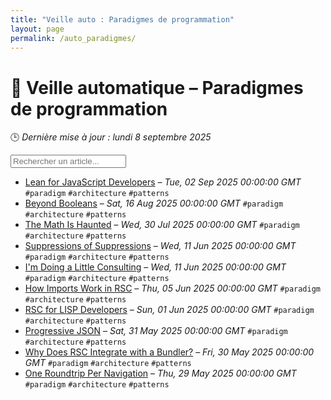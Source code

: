 ```yaml
---
title: "Veille auto : Paradigmes de programmation"
layout: page
permalink: /auto_paradigmes/
---
```


# 🧠 Veille automatique – Paradigmes de programmation

🕒 *Dernière mise à jour : lundi 8 septembre 2025*

<div class="search-container">
  <input type="text" id="article-search" placeholder="Rechercher un article...">
  <div class="tag-filters" id="tag-filters">
    <!-- Les filtres par tag seront générés dynamiquement -->
  </div>
</div>

- <span data-article='{"title":"Lean for JavaScript Developers","link":"https://overreacted.io/lean-for-javascript-developers/","date":"Tue, 02 Sep 2025 00:00:00 GMT","tags":["paradigm","architecture","patterns"]}'>[Lean for JavaScript Developers](https://overreacted.io/lean-for-javascript-developers/) – *Tue, 02 Sep 2025 00:00:00 GMT* `#paradigm` `#architecture` `#patterns`</span>
- <span data-article='{"title":"Beyond Booleans","link":"https://overreacted.io/beyond-booleans/","date":"Sat, 16 Aug 2025 00:00:00 GMT","tags":["paradigm","architecture","patterns"]}'>[Beyond Booleans](https://overreacted.io/beyond-booleans/) – *Sat, 16 Aug 2025 00:00:00 GMT* `#paradigm` `#architecture` `#patterns`</span>
- <span data-article='{"title":"The Math Is Haunted","link":"https://overreacted.io/the-math-is-haunted/","date":"Wed, 30 Jul 2025 00:00:00 GMT","tags":["paradigm","architecture","patterns"]}'>[The Math Is Haunted](https://overreacted.io/the-math-is-haunted/) – *Wed, 30 Jul 2025 00:00:00 GMT* `#paradigm` `#architecture` `#patterns`</span>
- <span data-article='{"title":"Suppressions of Suppressions","link":"https://overreacted.io/suppressions-of-suppressions/","date":"Wed, 11 Jun 2025 00:00:00 GMT","tags":["paradigm","architecture","patterns"]}'>[Suppressions of Suppressions](https://overreacted.io/suppressions-of-suppressions/) – *Wed, 11 Jun 2025 00:00:00 GMT* `#paradigm` `#architecture` `#patterns`</span>
- <span data-article='{"title":"I&apos;m Doing a Little Consulting","link":"https://overreacted.io/im-doing-a-little-consulting/","date":"Wed, 11 Jun 2025 00:00:00 GMT","tags":["paradigm","architecture","patterns"]}'>[I'm Doing a Little Consulting](https://overreacted.io/im-doing-a-little-consulting/) – *Wed, 11 Jun 2025 00:00:00 GMT* `#paradigm` `#architecture` `#patterns`</span>
- <span data-article='{"title":"How Imports Work in RSC","link":"https://overreacted.io/how-imports-work-in-rsc/","date":"Thu, 05 Jun 2025 00:00:00 GMT","tags":["paradigm","architecture","patterns"]}'>[How Imports Work in RSC](https://overreacted.io/how-imports-work-in-rsc/) – *Thu, 05 Jun 2025 00:00:00 GMT* `#paradigm` `#architecture` `#patterns`</span>
- <span data-article='{"title":"RSC for LISP Developers","link":"https://overreacted.io/rsc-for-lisp-developers/","date":"Sun, 01 Jun 2025 00:00:00 GMT","tags":["paradigm","architecture","patterns"]}'>[RSC for LISP Developers](https://overreacted.io/rsc-for-lisp-developers/) – *Sun, 01 Jun 2025 00:00:00 GMT* `#paradigm` `#architecture` `#patterns`</span>
- <span data-article='{"title":"Progressive JSON","link":"https://overreacted.io/progressive-json/","date":"Sat, 31 May 2025 00:00:00 GMT","tags":["paradigm","architecture","patterns"]}'>[Progressive JSON](https://overreacted.io/progressive-json/) – *Sat, 31 May 2025 00:00:00 GMT* `#paradigm` `#architecture` `#patterns`</span>
- <span data-article='{"title":"Why Does RSC Integrate with a Bundler?","link":"https://overreacted.io/why-does-rsc-integrate-with-a-bundler/","date":"Fri, 30 May 2025 00:00:00 GMT","tags":["paradigm","architecture","patterns"]}'>[Why Does RSC Integrate with a Bundler?](https://overreacted.io/why-does-rsc-integrate-with-a-bundler/) – *Fri, 30 May 2025 00:00:00 GMT* `#paradigm` `#architecture` `#patterns`</span>
- <span data-article='{"title":"One Roundtrip Per Navigation","link":"https://overreacted.io/one-roundtrip-per-navigation/","date":"Thu, 29 May 2025 00:00:00 GMT","tags":["paradigm","architecture","patterns"]}'>[One Roundtrip Per Navigation](https://overreacted.io/one-roundtrip-per-navigation/) – *Thu, 29 May 2025 00:00:00 GMT* `#paradigm` `#architecture` `#patterns`</span>


<script>
document.addEventListener('DOMContentLoaded', function() {
  function filterArticles() {
    const input = document.getElementById('article-search');
    const filter = input.value.toLowerCase();
    const items = document.getElementsByTagName('li');
    
    for (let i = 0; i < items.length; i++) {
      const item = items[i];
      const text = item.textContent.toLowerCase();
      if (text.indexOf(filter) > -1) {
        item.style.display = "";
      } else {
        item.style.display = "none";
      }
    }
  }

  // Extraction de tous les tags présents dans les articles
  const tagElements = document.querySelectorAll('code');
  const tags = new Set();
  
  tagElements.forEach(el => {
    if (el.textContent.startsWith('#')) {
      tags.add(el.textContent.substring(1));
    }
  });
  
  // Génération des filtres par tag
  const tagFiltersContainer = document.getElementById('tag-filters');
  if (tagFiltersContainer) {
    tags.forEach(tag => {
      const tagBtn = document.createElement('button');
      tagBtn.className = 'tag-filter-btn';
      tagBtn.textContent = '#' + tag;
      tagBtn.onclick = function() {
        document.getElementById('article-search').value = tag;
        filterArticles();
      };
      tagFiltersContainer.appendChild(tagBtn);
    });
  }
  
  // Attacher l'événement de filtrage au champ de recherche
  const searchInput = document.getElementById('article-search');
  if (searchInput) {
    searchInput.addEventListener('input', filterArticles);
  }
});
</script>